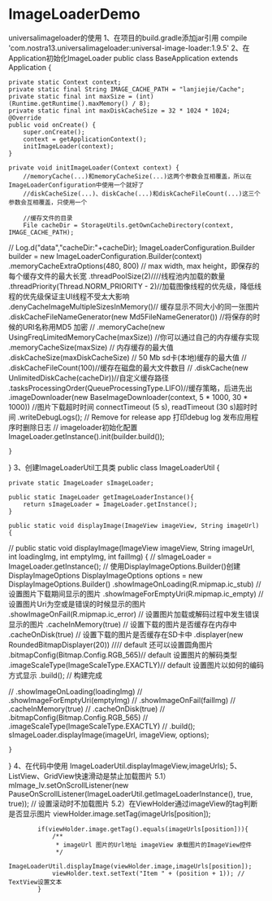 # ImageLoaderDemo
universalimageloader的使用
1、在项目的build.gradle添加jar引用
  compile 'com.nostra13.universalimageloader:universal-image-loader:1.9.5'
2、在Application初始化ImageLoader
public class BaseApplication extends Application {

    private static Context context;
    private static final String IMAGE_CACHE_PATH = "lanjiejie/Cache";
    private static final int maxSize = (int) (Runtime.getRuntime().maxMemory() / 8);
    private static final int maxDiskCacheSize = 32 * 1024 * 1024;
    @Override
    public void onCreate() {
        super.onCreate();
        context = getApplicationContext();
        initImageLoader(context);
    }

    private void initImageLoader(Context context) {
        //memoryCache(...)和memoryCacheSize(...)这两个参数会互相覆盖，所以在ImageLoaderConfiguration中使用一个就好了
        //diskCacheSize(...)、diskCache(...)和diskCacheFileCount(...)这三个参数会互相覆盖，只使用一个

        //缓存文件的目录
        File cacheDir = StorageUtils.getOwnCacheDirectory(context, IMAGE_CACHE_PATH);
//        Log.d("data","cacheDir:"+cacheDir);
        ImageLoaderConfiguration.Builder builder = new ImageLoaderConfiguration.Builder(context)
                .memoryCacheExtraOptions(480, 800) // max width, max height，即保存的每个缓存文件的最大长宽
                .threadPoolSize(2)////线程池内加载的数量
                .threadPriority(Thread.NORM_PRIORITY - 2)//加载图像线程的优先级，降低线程的优先级保证主UI线程不受太大影响
                .denyCacheImageMultipleSizesInMemory()// 缓存显示不同大小的同一张图片
                .diskCacheFileNameGenerator(new Md5FileNameGenerator()) //将保存的时候的URI名称用MD5 加密
//                .memoryCache(new UsingFreqLimitedMemoryCache(maxSize)) //你可以通过自己的内存缓存实现
                .memoryCacheSize(maxSize) // 内存缓存的最大值
                .diskCacheSize(maxDiskCacheSize)  // 50 Mb sd卡(本地)缓存的最大值
//                .diskCacheFileCount(100)//缓存在磁盘的最大文件数目
//                .diskCache(new UnlimitedDiskCache(cacheDir))//自定义缓存路径
                .tasksProcessingOrder(QueueProcessingType.LIFO)//缓存策略，后进先出
                .imageDownloader(new BaseImageDownloader(context, 5 * 1000, 30 * 1000)) //图片下载超时时间 connectTimeout (5 s), readTimeout (30 s)超时时间
                .writeDebugLogs(); // Remove for release app 打印debug log  发布应用程序时删除日志
        // imageloader初始化配置
        ImageLoader.getInstance().init(builder.build());

    }
}
3、创建ImageLoaderUtil工具类
public class ImageLoaderUtil {

    private static ImageLoader sImageLoader;

    public static ImageLoader getImageLoaderInstance(){
        return sImageLoader = ImageLoader.getInstance();
    }

    public static void displayImage(ImageView imageView, String imageUrl) {
//    public static void displayImage(ImageView imageView, String imageUrl, int loadingImg, int emptyImg, int failImg) {
//        sImageLoader = ImageLoader.getInstance();
        // 使用DisplayImageOptions.Builder()创建DisplayImageOptions
        DisplayImageOptions options = new DisplayImageOptions.Builder()
                .showImageOnLoading(R.mipmap.ic_stub) // 设置图片下载期间显示的图片
                .showImageForEmptyUri(R.mipmap.ic_empty) // 设置图片Uri为空或是错误的时候显示的图片
                .showImageOnFail(R.mipmap.ic_error) // 设置图片加载或解码过程中发生错误显示的图片
                .cacheInMemory(true) // 设置下载的图片是否缓存在内存中
                .cacheOnDisk(true) // 设置下载的图片是否缓存在SD卡中
                .displayer(new RoundedBitmapDisplayer(20)) //// default  还可以设置圆角图片
                .bitmapConfig(Bitmap.Config.RGB_565)// default 设置图片的解码类型
                .imageScaleType(ImageScaleType.EXACTLY)// default 设置图片以如何的编码方式显示
                .build(); // 构建完成


//                .showImageOnLoading(loadingImg)
//                .showImageForEmptyUri(emptyImg)
//                .showImageOnFail(failImg)
//                .cacheInMemory(true)
//                .cacheOnDisk(true)
//                .bitmapConfig(Bitmap.Config.RGB_565)
//                .imageScaleType(ImageScaleType.EXACTLY)
//                .build();
        sImageLoader.displayImage(imageUrl, imageView, options);

    }


}
4、在代码中使用
 ImageLoaderUtil.displayImageView,imageUrls);
5、ListView、GridView快速滑动是禁止加载图片
5.1）
 mImage_lv.setOnScrollListener(new PauseOnScrollListener(ImageLoaderUtil.getImageLoaderInstance(), true, true)); // 设置滚动时不加载图片
5.2）在ViewHolder通过imageView的tag判断是否显示图片
    viewHolder.image.setTag(imageUrls[position]);

            if(viewHolder.image.getTag().equals(imageUrls[position])){
                /**
                 * imageUrl 图片的Url地址 imageView 承载图片的ImageView控件
                 */
                ImageLoaderUtil.displayImage(viewHolder.image,imageUrls[position]);
                viewHolder.text.setText("Item " + (position + 1)); // TextView设置文本
            }
